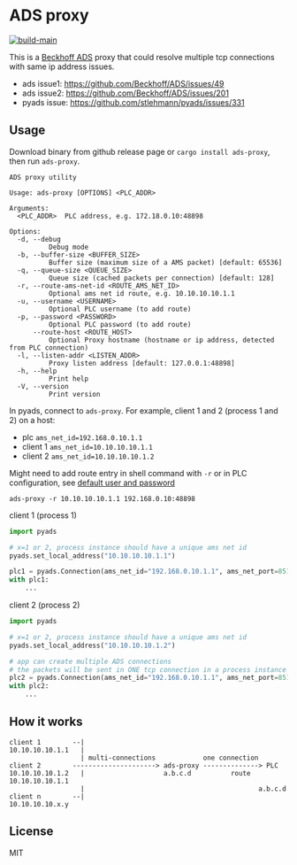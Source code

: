 # ADS proxy

[![build-main](https://github.com/fengyc/ads-proxy/actions/workflows/main.yml/badge.svg?branch=main)](https://github.com/fengyc/ads-proxy/actions/workflows/main.yml)

This is a [Beckhoff ADS][ads] proxy that could resolve multiple tcp connections with same ip address issues.

* ads issue1: https://github.com/Beckhoff/ADS/issues/49
* ads issue2: https://github.com/Beckhoff/ADS/issues/201
* pyads issue: https://github.com/stlehmann/pyads/issues/331

[ads]: https://download.beckhoff.com/download/Document/automation/twincat3/TwinCAT_3_ADS_INTRO_EN.pdf

## Usage

Download binary from github release page or `cargo install ads-proxy`, then run `ads-proxy`.

```shell
ADS proxy utility

Usage: ads-proxy [OPTIONS] <PLC_ADDR>

Arguments:
  <PLC_ADDR>  PLC address, e.g. 172.18.0.10:48898

Options:
  -d, --debug
          Debug mode
  -b, --buffer-size <BUFFER_SIZE>
          Buffer size (maximum size of a AMS packet) [default: 65536]
  -q, --queue-size <QUEUE_SIZE>
          Queue size (cached packets per connection) [default: 128]
  -r, --route-ams-net-id <ROUTE_AMS_NET_ID>
          Optional ams net id route, e.g. 10.10.10.10.1.1
  -u, --username <USERNAME>
          Optional PLC username (to add route)
  -p, --password <PASSWORD>
          Optional PLC password (to add route)
      --route-host <ROUTE_HOST>
          Optional Proxy hostname (hostname or ip address, detected from PLC connection)
  -l, --listen-addr <LISTEN_ADDR>
          Proxy listen address [default: 127.0.0.1:48898]
  -h, --help
          Print help
  -V, --version
          Print version

```

In pyads, connect to `ads-proxy`. For example, client 1 and 2 (process 1 and 2) on a host:

* plc `ams_net_id=192.168.0.10.1.1`
* client 1 `ams_net_id=10.10.10.10.1.1`
* client 2 `ams_net_id=10.10.10.10.1.2`

Might need to add route entry in shell command with `-r` or in PLC configuration,
see [default user and password][password]

[password]: https://infosys.beckhoff.com/english.php?content=../content/1033/sw_os/2019206411.html&id=3176926840725427056

```shell
ads-proxy -r 10.10.10.10.1.1 192.168.0.10:48898
```

client 1 (process 1)

```python
import pyads

# x=1 or 2, process instance should have a unique ams net id
pyads.set_local_address("10.10.10.10.1.1")

plc1 = pyads.Connection(ams_net_id="192.168.0.10.1.1", ams_net_port=851, ip_address="127.0.0.1")
with plc1:
    ...
```

client 2 (process 2)

```python
import pyads

# x=1 or 2, process instance should have a unique ams net id
pyads.set_local_address("10.10.10.10.1.2")

# app can create multiple ADS connections
# the packets will be sent in ONE tcp connection in a process instance
plc2 = pyads.Connection(ams_net_id="192.168.0.10.1.1", ams_net_port=851, ip_address="127.0.0.1")
with plc2:
    ...
```

## How it works

```text
client 1        --|
10.10.10.10.1.1   |
                  | multi-connections            one connection
client 2        ---------------------> ads-proxy --------------> PLC
10.10.10.10.1.2   |                    a.b.c.d          route 10.10.10.10.1.1
                  |                                            a.b.c.d
client n        --|   
10.10.10.10.x.y
```

## License

MIT
